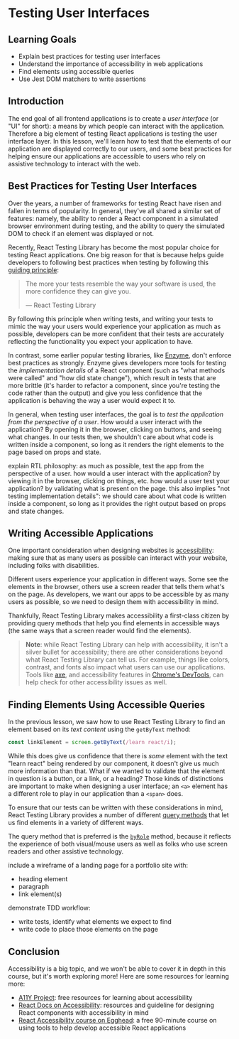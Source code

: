 # Testing User Interfaces

## Learning Goals

- Explain best practices for testing user interfaces
- Understand the importance of accessibility in web applications
- Find elements using accessible queries
- Use Jest DOM matchers to write assertions

## Introduction

The end goal of all frontend applications is to create a _user interface_ (or
"UI" for short): a means by which people can interact with the application.
Therefore a big element of testing React applications is testing the user
interface layer. In this lesson, we'll learn how to test that the elements of
our application are displayed correctly to our users, and some best practices
for helping ensure our applications are accessible to users who rely on
assistive technology to interact with the web.

## Best Practices for Testing User Interfaces

Over the years, a number of frameworks for testing React have risen and fallen
in terms of popularity. In general, they've all shared a similar set of
features: namely, the ability to render a React component in a simulated browser
environment during testing, and the ability to query the simulated DOM to check
if an element was displayed or not.

Recently, React Testing Library has become the most popular choice for testing
React applications. One big reason for that is because helps guide developers to
following best practices when testing by following this [guiding
principle][guiding principles]:

> The more your tests resemble the way your software is used, the more
> confidence they can give you.
>
> — React Testing Library

By following this principle when writing tests, and writing your tests to mimic
the way your users would experience your application as much as possible,
developers can be more confident that their tests are accurately reflecting the
functionality you expect your application to have.

In contrast, some earlier popular testing libraries, like [Enzyme][enzyme],
don't enforce best practices as strongly. Enzyme gives developers more tools for
testing the _implementation details_ of a React component (such as "what methods
were called" and "how did state change"), which result in tests that are more
brittle (it's harder to refactor a component, since you're testing the code
rather than the output) and give you less confidence that the application is
behaving the way a user would expect it to.

In general, when testing user interfaces, the goal is to _test the application
from the perspective of a user_. How would a user interact with the application?
By opening it in the browser, clicking on buttons, and seeing what changes. In
our tests then, we shouldn't care about what code is written inside a component,
so long as it renders the right elements to the page based on props and state.

explain RTL philosophy: as much as possible, test the app from the perspective
of a user. how would a user interact with the application? by viewing it in the
browser, clicking on things, etc. how would a user test your application? by
validating what is present on the page. this also implies "not testing
implementation details": we should care about what code is written inside a
component, so long as it provides the right output based on props and state
changes.

## Writing Accessible Applications

One important consideration when designing websites is
[accessibility][w3c accessibility]: making sure that as many users as possible
can interact with your website, including folks with disabilities.

Different users experience your application in different ways. Some see the
elements in the browser, others use a screen reader that tells them what's on
the page. As developers, we want our apps to be accessible by as many users as
possible, so we need to design them with accessibility in mind.

Thankfully, React Testing Library makes accessibility a first-class citizen by
providing query methods that help you find elements in accessible ways (the same
ways that a screen reader would find the elements).

> **Note**: while React Testing Library can help with accessibility, it isn't a
> silver bullet for accessibility; there are other considerations beyond what
> React Testing Library can tell us. For example, things like colors, contrast,
> and fonts also impact what users can use our applications. Tools like
> [axe](https://www.deque.com/axe/), and accessibility features in
> [Chrome's DevTools](https://developer.chrome.com/docs/devtools/accessibility/reference/),
> can help check for other accessibility issues as well.

## Finding Elements Using Accessible Queries

In the previous lesson, we saw how to use React Testing Library to find an
element based on its _text content_ using the `getByText` method:

```js
const linkElement = screen.getByText(/learn react/i);
```

While this does give us confidence that there is _some_ element with the text
"learn react" being rendered by our component, it doesn't give us much more
information than that. What if we wanted to validate that the element in
question is a button, or a link, or a heading? Those kinds of distinctions are
important to make when designing a user interface; an `<a>` element has a
different role to play in our application than a `<span>` does.

To ensure that our tests can be written with these considerations in mind, React
Testing Library provides a number of different [query methods][] that let us
find elements in a variety of different ways.

The query method that is preferred is the [`byRole`][by-role] method, because it
reflects the experience of both visual/mouse users as well as folks who use
screen readers and other assistive technology.

include a wireframe of a landing page for a portfolio site with:

- heading element
- paragraph
- link element(s)

demonstrate TDD workflow:

- write tests, identify what elements we expect to find
- write code to place those elements on the page

## Conclusion

<!-- more here on the main topics, then this aside -->

Accessibility is a big topic, and we won't be able to cover it in depth in this
course, but it's worth exploring more! Here are some resources for learning
more:

- [A11Y Project](https://www.a11yproject.com/checklist/): free resources for
  learning about accessibility
- [React Docs on Accessibility](https://reactjs.org/docs/accessibility.html):
  resources and guideline for designing React components with accessibility in
  mind
- [React Accessibility course on Egghead](https://egghead.io/courses/develop-accessible-web-apps-with-react):
  a free 90-minute course on using tools to help develop accessible React
  applications

[guiding principles]: https://testing-library.com/docs/guiding-principles
[enzyme]: https://enzymejs.github.io/enzyme/
[w3c accessibility]: https://www.w3.org/WAI/fundamentals/accessibility-intro/
[query methods]: https://testing-library.com/docs/queries/about
[by-role]: https://testing-library.com/docs/queries/byrole/
